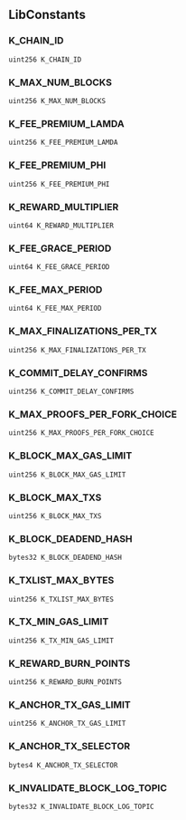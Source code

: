 ## LibConstants

### K_CHAIN_ID

```solidity
uint256 K_CHAIN_ID
```

### K_MAX_NUM_BLOCKS

```solidity
uint256 K_MAX_NUM_BLOCKS
```

### K_FEE_PREMIUM_LAMDA

```solidity
uint256 K_FEE_PREMIUM_LAMDA
```

### K_FEE_PREMIUM_PHI

```solidity
uint256 K_FEE_PREMIUM_PHI
```

### K_REWARD_MULTIPLIER

```solidity
uint64 K_REWARD_MULTIPLIER
```

### K_FEE_GRACE_PERIOD

```solidity
uint64 K_FEE_GRACE_PERIOD
```

### K_FEE_MAX_PERIOD

```solidity
uint64 K_FEE_MAX_PERIOD
```

### K_MAX_FINALIZATIONS_PER_TX

```solidity
uint256 K_MAX_FINALIZATIONS_PER_TX
```

### K_COMMIT_DELAY_CONFIRMS

```solidity
uint256 K_COMMIT_DELAY_CONFIRMS
```

### K_MAX_PROOFS_PER_FORK_CHOICE

```solidity
uint256 K_MAX_PROOFS_PER_FORK_CHOICE
```

### K_BLOCK_MAX_GAS_LIMIT

```solidity
uint256 K_BLOCK_MAX_GAS_LIMIT
```

### K_BLOCK_MAX_TXS

```solidity
uint256 K_BLOCK_MAX_TXS
```

### K_BLOCK_DEADEND_HASH

```solidity
bytes32 K_BLOCK_DEADEND_HASH
```

### K_TXLIST_MAX_BYTES

```solidity
uint256 K_TXLIST_MAX_BYTES
```

### K_TX_MIN_GAS_LIMIT

```solidity
uint256 K_TX_MIN_GAS_LIMIT
```

### K_REWARD_BURN_POINTS

```solidity
uint256 K_REWARD_BURN_POINTS
```

### K_ANCHOR_TX_GAS_LIMIT

```solidity
uint256 K_ANCHOR_TX_GAS_LIMIT
```

### K_ANCHOR_TX_SELECTOR

```solidity
bytes4 K_ANCHOR_TX_SELECTOR
```

### K_INVALIDATE_BLOCK_LOG_TOPIC

```solidity
bytes32 K_INVALIDATE_BLOCK_LOG_TOPIC
```
